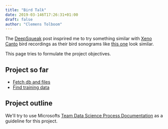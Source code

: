 ```yaml
---
title: "Bird Talk"
date: 2019-03-146T17:26:31+01:00
draft: false
author: "Clemens Tolboom"
---
```


The [DeepSqueak](/posts/deep-squeak.md) post insprired me to try something similar with [Xeno Canto](https://www.xeno-canto.org/) bird recordings as their bird sonograms like [this one](https://www.xeno-canto.org/454376) look similar.

This page tries to formulate the project objectives.

## Project so far

- [Fetch db and files](/projects/DeepBird/fetch-files.html)
- [Find training data](/projects/DeepBird/find-train-test-data.html)

## Project outline

We'll try to use Microsofts [Team Data Science Process Documentation](https://docs.microsoft.com/en-us/azure/machine-learning/team-data-science-process/) as a guideline for this project.
